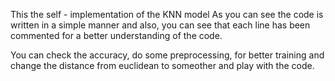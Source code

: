 This the self - implementation of the KNN model
As you can see the code is written in a simple manner and also,
you can see that each line has been commented for a better understanding of the code.

You can check the accuracy, do some preprocessing, for better training and change the distance from 
euclidean to someother and play with the code.